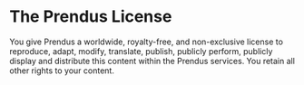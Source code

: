 # The Prendus License

You give Prendus a worldwide, royalty-free, and non-exclusive license to reproduce, adapt, modify, translate, publish, publicly perform, publicly display and distribute this content within the Prendus services. You retain all other rights to your content.
